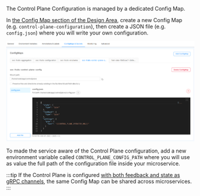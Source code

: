 The Control Plane Configuration is managed by a dedicated Config Map.

In [the Config Map section of the Design Area](/development_suite/api-console/api-design/services.md#configmaps), create a new Config Map (e.g. `control-plane-configuration`),
then create a JSON file (e.g. `config.json`) where you will write your own configuration.

![Microservice Configuration](./../img/microservice_configuration.png)

To made the service aware of the Control Plane configuration, add a new environment variable called 
`CONTROL_PLANE_CONFIG_PATH` where you will use as value the full path of the configuration file inside
your microservice. 

:::tip
If the Control Plane is configured [with both feedback and state as gRPC channels](/fast_data/runtime_management/control_plane.mdx?control-plane-configuration=runtime#grpc),
the same Config Map can be shared across microservices.
:::